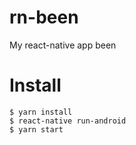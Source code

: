 # rn-been
My react-native app been
# Install

```
$ yarn install
$ react-native run-android
$ yarn start
```
